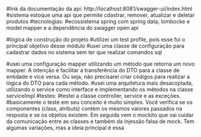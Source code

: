 #link da documentação da api:
http://localhost:8081/swagger-ui/index.html
#sistema estoque uma api que permite cdastrar, remover, atualizar e deletar produtos 
#tecnologias: 
#ecossistema spring com spring data, lombocke e model mapper e a dependência do swagger open api

#lógica de construção do projeto 
#utilizei um test profile, pois esse foi o principal objetivo desse módulo 
#usei uma classe de configuração para cadastrar dados no sistema sem ter que realizar comandos sql 

#usei uma configuração mapper utilizando um método que retorna um novo mapper. A intenção é facilitar a transferência do DTO para a classe de entidade e vice versa. Ou seja, não precisarei criar códigos para realizar a lógica do DTO para cada método. 
#usei uma arquitetura mais desacoplada, utilizando o service como interface e implementando os métodos na classe serviceImpl 
#testes: 
#testei a classe controller, service e as exceções.
#basicamente o teste em seu conceito é muito simples. Você verifica se os componentes (class, atributs) contém os mesmos valores passados na resposta e se os objetos existem. Em seguida vem o mockito que vai cuidar da comunicação entre as classes e também da injessão falsa de mock. Tem algumas variações, mas a ideia  principal é essa